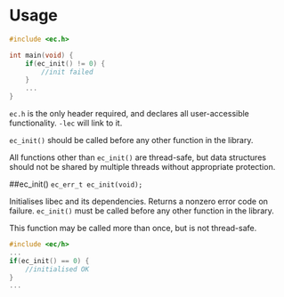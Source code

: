 # Usage

```c
#include <ec.h>

int main(void) {
    if(ec_init() != 0) {
        //init failed
    }
    ...
}
```

`ec.h` is the only header required, and declares all user-accessible functionality. `-lec` will link to it.

`ec_init()` should be called before any other function in the library.

All functions other than `ec_init()` are thread-safe, but data structures should not be shared by multiple threads without appropriate protection.

##ec_init()
`ec_err_t ec_init(void);`

Initialises libec and its dependencies. Returns a nonzero error code on failure. `ec_init()` must be called before any other function in the library.

This function may be called more than once, but is not thread-safe.

```c
#include <ec/h>
...
if(ec_init() == 0) {
    //initialised OK
}
...
```